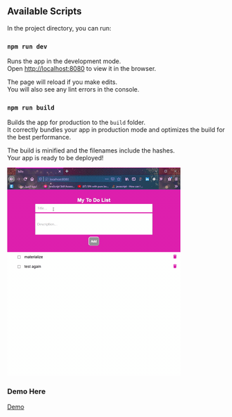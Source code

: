 ## Available Scripts

In the project directory, you can run:

### `npm run dev`

Runs the app in the development mode.<br />
Open [http://localhost:8080](http://localhost:3000) to view it in the browser.

The page will reload if you make edits.<br />
You will also see any lint errors in the console.

### `npm run build`

Builds the app for production to the `build` folder.<br />
It correctly bundles your app in production mode and optimizes the build for the best performance.

The build is minified and the filenames include the hashes.<br />
Your app is ready to be deployed!

![Farmers Market Finder Demo](demo.gif)

### Demo Here

[Demo](https://vanillatodolist.netlify.app/)
